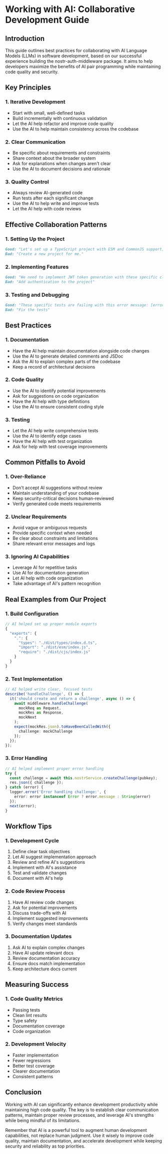 # Working with AI: Collaborative Development Guide

## Introduction

This guide outlines best practices for collaborating with AI Language Models (LLMs) in software development, based on our successful experience building the nostr-auth-middleware package. It aims to help developers maximize the benefits of AI pair programming while maintaining code quality and security.

## Key Principles

### 1. Iterative Development
- Start with small, well-defined tasks
- Build incrementally with continuous validation
- Let the AI help refactor and improve code quality
- Use the AI to help maintain consistency across the codebase

### 2. Clear Communication
- Be specific about requirements and constraints
- Share context about the broader system
- Ask for explanations when changes aren't clear
- Use the AI to document decisions and rationale

### 3. Quality Control
- Always review AI-generated code
- Run tests after each significant change
- Use the AI to help write and improve tests
- Let the AI help with code reviews

## Effective Collaboration Patterns

### 1. Setting Up the Project
```markdown
Good: "Let's set up a TypeScript project with ESM and CommonJS support, including proper build configuration."
Bad: "Create a new project for me."
```

### 2. Implementing Features
```markdown
Good: "We need to implement JWT token generation with these specific claims: [x, y, z]"
Bad: "Add authentication to the project"
```

### 3. Testing and Debugging
```markdown
Good: "These specific tests are failing with this error message: [error]. Can you help debug?"
Bad: "Fix the tests"
```

## Best Practices

### 1. Documentation
- Have the AI help maintain documentation alongside code changes
- Use the AI to generate detailed comments and JSDoc
- Ask the AI to explain complex parts of the codebase
- Keep a record of architectural decisions

### 2. Code Quality
- Use the AI to identify potential improvements
- Ask for suggestions on code organization
- Have the AI help with type definitions
- Use the AI to ensure consistent coding style

### 3. Testing
- Let the AI help write comprehensive tests
- Use the AI to identify edge cases
- Have the AI help with test organization
- Ask for help with test coverage improvements

## Common Pitfalls to Avoid

### 1. Over-Reliance
- Don't accept AI suggestions without review
- Maintain understanding of your codebase
- Keep security-critical decisions human-reviewed
- Verify generated code meets requirements

### 2. Unclear Requirements
- Avoid vague or ambiguous requests
- Provide specific context when needed
- Be clear about constraints and limitations
- Share relevant error messages and logs

### 3. Ignoring AI Capabilities
- Leverage AI for repetitive tasks
- Use AI for documentation generation
- Let AI help with code organization
- Take advantage of AI's pattern recognition

## Real Examples from Our Project

### 1. Build Configuration
```typescript
// AI helped set up proper module exports
{
  "exports": {
    ".": {
      "types": "./dist/types/index.d.ts",
      "import": "./dist/esm/index.js",
      "require": "./dist/cjs/index.js"
    }
  }
}
```

### 2. Test Implementation
```typescript
// AI helped write clear, focused tests
describe('handleChallenge', () => {
  it('should create and return a challenge', async () => {
    await middleware.handleChallenge(
      mockReq as Request,
      mockRes as Response,
      mockNext
    );
    expect(mockRes.json).toHaveBeenCalledWith({ 
      challenge: mockChallenge 
    });
  });
});
```

### 3. Error Handling
```typescript
// AI helped implement proper error handling
try {
  const challenge = await this.nostrService.createChallenge(pubkey);
  res.json({ challenge });
} catch (error) {
  logger.error('Error handling challenge:', { 
    error: error instanceof Error ? error.message : String(error) 
  });
  next(error);
}
```

## Workflow Tips

### 1. Development Cycle
1. Define clear task objectives
2. Let AI suggest implementation approach
3. Review and refine AI's suggestions
4. Implement with AI's assistance
5. Test and validate changes
6. Document with AI's help

### 2. Code Review Process
1. Have AI review code changes
2. Ask for potential improvements
3. Discuss trade-offs with AI
4. Implement suggested improvements
5. Verify changes meet standards

### 3. Documentation Updates
1. Ask AI to explain complex changes
2. Have AI update relevant docs
3. Review documentation accuracy
4. Ensure docs match implementation
5. Keep architecture docs current

## Measuring Success

### 1. Code Quality Metrics
- Passing tests
- Clean lint results
- Type safety
- Documentation coverage
- Code organization

### 2. Development Velocity
- Faster implementation
- Fewer regressions
- Better test coverage
- Clearer documentation
- Consistent patterns

## Conclusion

Working with AI can significantly enhance development productivity while maintaining high code quality. The key is to establish clear communication patterns, maintain proper review processes, and leverage AI's strengths while being mindful of its limitations.

Remember that AI is a powerful tool to augment human development capabilities, not replace human judgment. Use it wisely to improve code quality, maintain documentation, and accelerate development while keeping security and reliability as top priorities.
